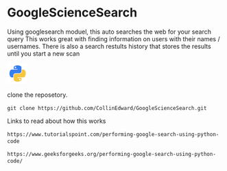# GoogleScienceSearch
Using googlesearch moduel, this auto searches the web for your search query
This works great with finding information on users with their names / usernames. 
There is also a search restults history that stores the results until you start a new scan 


![Screenshot](Other-python-icon.png)

clone the reposetory.
```
git clone https://github.com/CollinEdward/GoogleScienceSearch.git
```


Links to read about how this works
```
https://www.tutorialspoint.com/performing-google-search-using-python-code
```

```
https://www.geeksforgeeks.org/performing-google-search-using-python-code/
```
